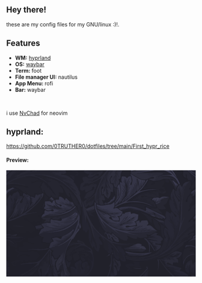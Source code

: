 ## Hey there!<br>
these are my config files for my GNU/linux :)!.<br>
## Features
<ul>
  <li><strong>WM:</strong> <a href="https://github.com/hyprwm/Hyprland">hyprland</a></li>
  <li><strong>OS:</strong> <a href="https://github.com/Alexays/Waybar">waybar</a></li>
  <li><strong>Term:</strong> foot</li>
  <li><strong>File manager UI:</strong> nautilus</li>
  <li><strong>App Menu: </strong> rofi</li>
  <li><strong>Bar:</strong> waybar</li>
</ul>
<br>

i use <a href="https://nvchad.com/docs/">NvChad</a> for neovim


## hyprland:

https://github.com/0TRUTHER0/dotfiles/tree/main/First_hypr_rice

#### Preview:
<img src="./github/walls/wallpaper.png">
